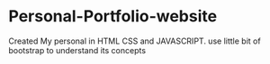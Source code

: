 # Personal-Portfolio-website
Created My personal in HTML CSS and JAVASCRIPT. use little bit of bootstrap to understand its concepts
